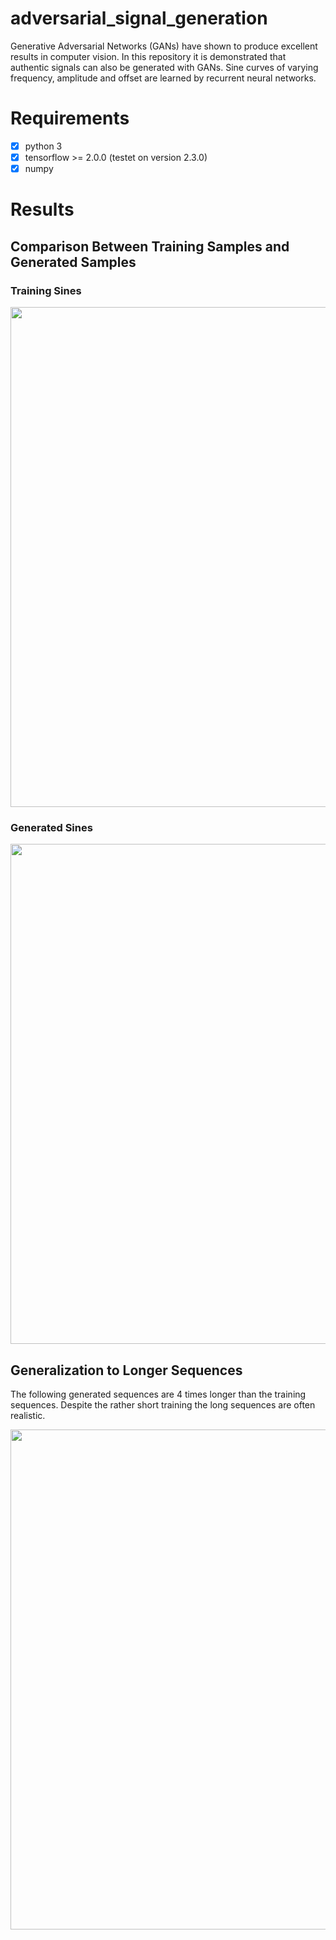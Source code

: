 # adversarial_signal_generation
Generative Adversarial Networks (GANs) have shown to produce excellent results in computer vision. In this repository it is demonstrated that authentic signals can also be generated with GANs. Sine curves of varying frequency, amplitude and offset are learned by recurrent neural networks.

# Requirements
- [x] python 3
- [x] tensorflow >= 2.0.0 (testet on version 2.3.0)
- [x] numpy

# Results
## Comparison Between Training Samples and Generated Samples
### Training Sines
<img src="https://github.com/janek-gross/adversarial_signal_generation/blob/master/training_squences.png?raw=true" width="800"  />

### Generated Sines
<img src="https://github.com/janek-gross/adversarial_signal_generation/blob/master/generated_sequences.png?raw=true" width="800"  />

## Generalization to Longer Sequences
The following generated sequences are 4 times longer than the training sequences. Despite the rather short training the long sequences are often realistic.

<img src="https://github.com/janek-gross/adversarial_signal_generation/blob/master/long_sequences.png?raw=true" width="800"  />

